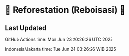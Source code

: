 
# 🌳 Reforestation (Reboisasi) 🌲

## Last Updated

GitHub Actions time: Mon Jun 23 20:26:26 UTC 2025

Indonesia/Jakarta time: Tue Jun 24 03:26:26 WIB 2025

